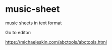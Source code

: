 # music-sheet
music sheets in text format


Go to editor: 

https://michaeleskin.com/abctools/abctools.html
